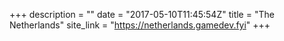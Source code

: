+++
description = ""
date = "2017-05-10T11:45:54Z"
title = "The Netherlands"
site_link = "https://netherlands.gamedev.fyi"
+++

